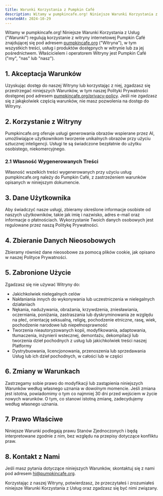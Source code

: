 ```yaml
---
title: Warunki Korzystania z Pumpkin Café
description: Witamy w pumpkincafe.org! Niniejsze Warunki Korzystania z Usług ("Warunki") regulują korzystanie z witryny internetowej Pumpkin Café znajdującej się pod adresem pumpkincafe.org, w tym wszystkich treści, usług i produktów dostępnych w witrynie lub za jej pośrednictwem. Właścicielem i operatorem Witryny jest Pumpkin Café ("my", "nas" lub "nasz").
createdAt: 2024-10-29
---
```


Witamy w pumpkincafe.org! Niniejsze Warunki Korzystania z Usług ("Warunki") regulują korzystanie z witryny internetowej Pumpkin Café znajdującej się pod adresem [pumpkincafe.org](https://pumpkincafe.org/) ("Witryna"), w tym wszystkich treści, usług i produktów dostępnych w witrynie lub za jej pośrednictwem. Właścicielem i operatorem Witryny jest Pumpkin Café ("my", "nas" lub "nasz").

## 1. Akceptacja Warunków

Uzyskując dostęp do naszej Witryny lub korzystając z niej, zgadzasz się przestrzegać niniejszych Warunków, w tym naszej Polityki Prywatności dostępnej pod adresem [pumpkincafe.org/privacy-policy](https://pumpkincafe.org/privacy-policy). Jeśli nie zgadzasz się z jakąkolwiek częścią warunków, nie masz pozwolenia na dostęp do Witryny.

## 2. Korzystanie z Witryny

Pumpkincafe.org oferuje usługi generowania obrazów wspierane przez AI, umożliwiające użytkownikom tworzenie unikalnych obrazów przy użyciu sztucznej inteligencji. Usługi te są świadczone bezpłatnie do użytku osobistego, niekomercyjnego.

### 2.1 Własność Wygenerowanych Treści

Własność wszelkich treści wygenerowanych przy użyciu usług pumpkincafe.org należy do Pumpkin Café, z zastrzeżeniem warunków opisanych w niniejszym dokumencie.

## 3. Dane Użytkownika

Aby świadczyć nasze usługi, zbieramy określone informacje osobiste od naszych użytkowników, takie jak imię i nazwisko, adres e-mail oraz informacje o płatnościach. Wykorzystanie Twoich danych osobowych jest regulowane przez naszą Politykę Prywatności.

## 4. Zbieranie Danych Nieosobowych

Zbieramy również dane nieosobowe za pomocą plików cookie, jak opisano w naszej Polityce Prywatności.

## 5. Zabronione Użycie

Zgadzasz się nie używać Witryny do:

- Jakichkolwiek nielegalnych celów
- Nakłaniania innych do wykonywania lub uczestniczenia w nielegalnych działaniach
- Nękania, nadużywania, obrażania, krzywdzenia, zniesławiania, oczerniania, poniżania, zastraszania lub dyskryminowania ze względu na płeć, orientację seksualną, religię, pochodzenie etniczne, rasę, wiek, pochodzenie narodowe lub niepełnosprawność
- Tworzenia nieautoryzowanych kopii, modyfikowania, adaptowania, tłumaczenia, inżynierii wstecznej, demontażu, dekompilacji lub tworzenia dzieł pochodnych z usług lub jakichkolwiek treści naszej Platformy
- Dystrybuowania, licencjonowania, przenoszenia lub sprzedawania Usług lub ich dzieł pochodnych, w całości lub w części

## 6. Zmiany w Warunkach

Zastrzegamy sobie prawo do modyfikacji lub zastąpienia niniejszych Warunków według własnego uznania w dowolnym momencie. Jeśli zmiana jest istotna, powiadomimy o tym co najmniej 30 dni przed wejściem w życie nowych warunków. O tym, co stanowi istotną zmianę, zadecydujemy według własnego uznania.

## 7. Prawo Właściwe

Niniejsze Warunki podlegają prawu Stanów Zjednoczonych i będą interpretowane zgodnie z nim, bez względu na przepisy dotyczące konfliktu praw.

## 8. Kontakt z Nami

Jeśli masz pytania dotyczące niniejszych Warunków, skontaktuj się z nami pod adresem [hi@pumpkincafe.org](mailto:hi@pumpkincafe.org).

Korzystając z naszej Witryny, potwierdzasz, że przeczytałeś i zrozumiałeś niniejsze Warunki Korzystania z Usług oraz zgadzasz się być nimi związany. 